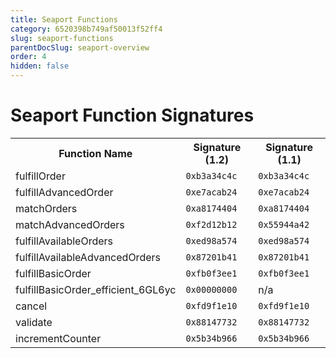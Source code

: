 ```yaml
---
title: Seaport Functions
category: 6520398b749af50013f52ff4
slug: seaport-functions
parentDocSlug: seaport-overview
order: 4
hidden: false
---
```


# Seaport Function Signatures

<table>
<tr>
<th>Function Name</th>
<th>Signature (1.2)</th>
<th>Signature (1.1)</th>
</tr>
<tr>
<td>fulfillOrder</td>
<td><code>0xb3a34c4c</code></td>
<td><code>0xb3a34c4c</code></td>
</tr>
<tr>
<td>fulfillAdvancedOrder</td>
<td><code>0xe7acab24</code></td>
<td><code>0xe7acab24</code></td>
</tr>
<tr>
<td>matchOrders</td>
<td><code>0xa8174404</code></td>
<td><code>0xa8174404</code></td>
</tr>
<tr>
<td>matchAdvancedOrders</td>
<td><code>0xf2d12b12</code></td>
<td><code>0x55944a42</code></td>
</tr>
<tr>
<td>fulfillAvailableOrders</td>
<td><code>0xed98a574</code></td>
<td><code>0xed98a574</code></td>
</tr>
<tr>
<td>fulfillAvailableAdvancedOrders</td>
<td><code>0x87201b41</code></td>
<td><code>0x87201b41</code></td>
</tr>
<tr>
<td>fulfillBasicOrder</td>
<td><code>0xfb0f3ee1</code></td>
<td><code>0xfb0f3ee1</code></td>
</tr>
<tr>
<td>fulfillBasicOrder_efficient_6GL6yc</td>
<td><code>0x00000000</code></td>
<td>n/a</td>
</tr>
<tr>
<td>cancel</td>
<td><code>0xfd9f1e10</code></td>
<td><code>0xfd9f1e10</code></td>
</tr>
<tr>
<td>validate</td>
<td><code>0x88147732</code></td>
<td><code>0x88147732</code></td>
</tr>
<tr>
<td>incrementCounter</td>
<td><code>0x5b34b966</code></td>
<td><code>0x5b34b966</code></td>
</tr>
</table>